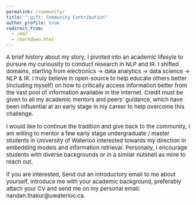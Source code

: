 ```yaml
---
permalink: /community/
title: ":gift: Community Contribution"
author_profile: true
redirect_from: 
  - /md/
  - /markdown.html
---
```


<p style="font-size: 15px;">A brief history about my story, I pivoted into an academic lifesyle to pursure my curiousity to conduct research in NLP and IR. 
I shifted domains, starting from electronics -> data analytics -> data science -> NLP & IR. I truly believe in open-source to help educate others better (including myself) on how to critically access information better from the vast pool of information available in the Internet. Credit must be given to all my academic mentors and peers' guidance, which have been influential at an early stage in my career to help overcome this challenge.</p>

<p style="font-size: 15px;">I would like to continue the tradition and give back to the community, I am willing to mentor a few early stage undergraduate / master students in University of Waterloo interested towards my direction in embedding models and information retrieval. Personally, I encourage students with diverse backgrounds or in a similar nutshell as mine to reach out.</p>

<p style="font-size: 15px;">If you are interested, Send out an introductory email to me about yourself, introduce me with your academic background, preferably attach your CV and send me on my personal email: nandan.thakur@uwaterloo.ca.</p>